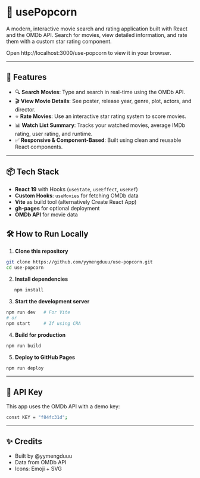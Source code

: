 # 🍿 usePopcorn

A modern, interactive movie search and rating application built with React and the OMDb API. Search for movies, view detailed information, and rate them with a custom star rating component.

Open http://localhost:3000/use-popcorn to view it in your browser.

---

## 🚀 Features

- 🔍 **Search Movies**: Type and search in real-time using the OMDb API.
- 🎬 **View Movie Details**: See poster, release year, genre, plot, actors, and director.
- ⭐ **Rate Movies**: Use an interactive star rating system to score movies.
- 📊 **Watch List Summary**: Tracks your watched movies, average IMDb rating, user rating, and runtime.
- ✅ **Responsive & Component-Based**: Built using clean and reusable React components.

---

## 📦 Tech Stack

- **React 19** with Hooks (`useState`, `useEffect`, `useRef`)
- **Custom Hooks**: `useMovies` for fetching OMDb data
- **Vite** as build tool (alternatively Create React App)
- **gh-pages** for optional deployment
- **OMDb API** for movie data

## 🛠️ How to Run Locally

1. **Clone this repository**

```bash
git clone https://github.com/yymengduuu/use-popcorn.git
cd use-popcorn
```

2. **Install dependencies**

```bash
   npm install
```

3. **Start the development server**

```bash
npm run dev   # For Vite
# or
npm start     # If using CRA
```

4. **Build for production**

```bash
npm run build
```

5. **Deploy to GitHub Pages**

```bash
npm run deploy
```

---

## 🔑 API Key

This app uses the OMDb API with a demo key:

```bash
const KEY = "f84fc31d";
```

---

## ✨ Credits

- Built by @yymengduuu
- Data from OMDb API
- Icons: Emoji + SVG
